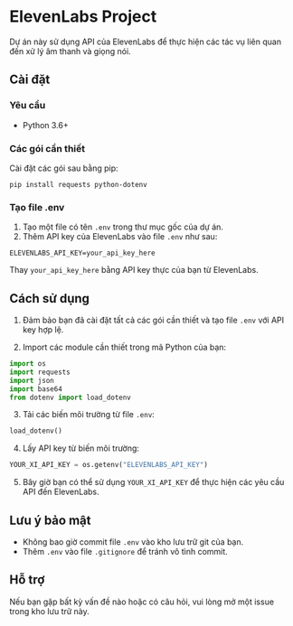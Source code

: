 # ElevenLabs  Project

Dự án này sử dụng API của ElevenLabs để thực hiện các tác vụ liên quan đến xử lý âm thanh và giọng nói.

## Cài đặt

### Yêu cầu
- Python 3.6+

### Các gói cần thiết
Cài đặt các gói sau bằng pip:

```
pip install requests python-dotenv
```

### Tạo file .env
1. Tạo một file có tên `.env` trong thư mục gốc của dự án.
2. Thêm API key của ElevenLabs vào file `.env` như sau:

```
ELEVENLABS_API_KEY=your_api_key_here
```

Thay `your_api_key_here` bằng API key thực của bạn từ ElevenLabs.

## Cách sử dụng

1. Đảm bảo bạn đã cài đặt tất cả các gói cần thiết và tạo file `.env` với API key hợp lệ.

2. Import các module cần thiết trong mã Python của bạn:

```python
import os
import requests
import json
import base64
from dotenv import load_dotenv
```

3. Tải các biến môi trường từ file `.env`:

```python
load_dotenv()
```

4. Lấy API key từ biến môi trường:

```python
YOUR_XI_API_KEY = os.getenv("ELEVENLABS_API_KEY")
```

5. Bây giờ bạn có thể sử dụng `YOUR_XI_API_KEY` để thực hiện các yêu cầu API đến ElevenLabs.

## Lưu ý bảo mật

- Không bao giờ commit file `.env` vào kho lưu trữ git của bạn.
- Thêm `.env` vào file `.gitignore` để tránh vô tình commit.

## Hỗ trợ

Nếu bạn gặp bất kỳ vấn đề nào hoặc có câu hỏi, vui lòng mở một issue trong kho lưu trữ này.
